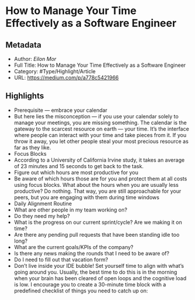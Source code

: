 # How to Manage Your Time Effectively as a Software Engineer

## Metadata

* Author: *Eilon Mor*
* Full Title: How to Manage Your Time Effectively as a Software Engineer
* Category: #Type/Highlight/Article
* URL: https://medium.com/p/a778c5421966

## Highlights

* Prerequisite — embrace your calendar
* But here lies the misconception — if you use your calendar solely to manage your meetings, you are missing something. The calendar is the gateway to the scarcest resource on earth — your time. It’s the interface where people can interact with your time and take pieces from it. If you throw it away, you let other people steal your most precious resource as far as they like.
* Focus Blocks
* According to a University of California Irvine study, it takes an average of 23 minutes and 15 seconds to get back to the task.
* Figure out which hours are most productive for you
* Be aware of which hours those are for you and protect them at all costs using focus blocks. What about the hours when you are usually less productive? Do nothing. That way, you are still approachable for your peers, but you are engaging with them during time windows
* Daily Alignment Routine
* What are other people in my team working on?
* Do they need my help?
* What is the progress on our current sprint/cycle? Are we making it on time?
* Are there any pending pull requests that have been standing idle too long?
* What are the current goals/KPIs of the company?
* Is there any news making the rounds that I need to be aware of?
* Do I need to fill out that vacation form?
* Don’t live inside your IDE bubble! Set yourself time to align with what’s going around you. Usually, the best time to do this is in the morning when your brain has been cleared of open loops and the cognitive load is low. I encourage you to create a 30-minute time block with a predefined checklist of things you need to catch up on:
